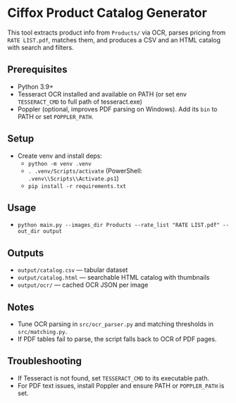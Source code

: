 # Ciffox Product Catalog Generator

This tool extracts product info from `Products/` via OCR, parses pricing from `RATE LIST.pdf`, matches them, and produces a CSV and an HTML catalog with search and filters.

## Prerequisites
- Python 3.9+
- Tesseract OCR installed and available on PATH (or set env `TESSERACT_CMD` to full path of tesseract.exe)
- Poppler (optional, improves PDF parsing on Windows). Add its `bin` to PATH or set `POPPLER_PATH`.

## Setup
- Create venv and install deps:
  - `python -m venv .venv`
  - `. .venv/Scripts/activate` (PowerShell: `.venv\\Scripts\\Activate.ps1`)
  - `pip install -r requirements.txt`

## Usage
- `python main.py --images_dir Products --rate_list "RATE LIST.pdf" --out_dir output`

## Outputs
- `output/catalog.csv` — tabular dataset
- `output/catalog.html` — searchable HTML catalog with thumbnails
- `output/ocr/` — cached OCR JSON per image

## Notes
- Tune OCR parsing in `src/ocr_parser.py` and matching thresholds in `src/matching.py`.
- If PDF tables fail to parse, the script falls back to OCR of PDF pages.

## Troubleshooting
- If Tesseract is not found, set `TESSERACT_CMD` to its executable path.
- For PDF text issues, install Poppler and ensure PATH or `POPPLER_PATH` is set.


